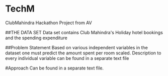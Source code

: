 # TechM
ClubMahindra Hackathon Project from AV

##THE DATA SET
Data set contains Club Mahindra's Holiday hotel bookings and the spending expenditure

##Problem Statement
Based on various independent variables in the dataset one must predict the amount spent per room scaled.
Description to every individual variable can be found in a separate text file

#Approach
Can be found in a separate text file.

